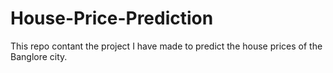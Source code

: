 # House-Price-Prediction
This repo contant the project I have made to predict the house prices of the Banglore city.
